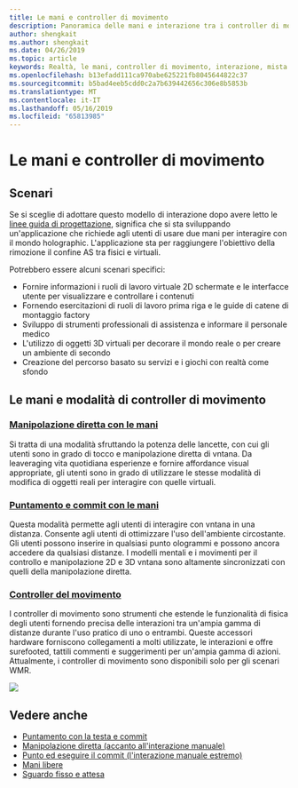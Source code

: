 ```yaml
---
title: Le mani e controller di movimento
description: Panoramica delle mani e interazione tra i controller di movimento
author: shengkait
ms.author: shengkait
ms.date: 04/26/2019
ms.topic: article
keywords: Realtà, le mani, controller di movimento, interazione, mista progettare
ms.openlocfilehash: b13efadd111ca970abe625221fb8045644822c37
ms.sourcegitcommit: b5bad4eeb5cdd0c2a7b639442656c306e8b5853b
ms.translationtype: MT
ms.contentlocale: it-IT
ms.lasthandoff: 05/16/2019
ms.locfileid: "65813985"
---
```

# <a name="hands-and-motion-controllers"></a>Le mani e controller di movimento
## <a name="scenarios"></a>Scenari
Se si sceglie di adottare questo modello di interazione dopo avere letto le [linee guida di progettazione](interaction-fundamentals.md), significa che si sta sviluppando un'applicazione che richiede agli utenti di usare due mani per interagire con il mondo holographic. L'applicazione sta per raggiungere l'obiettivo della rimozione il confine AS tra fisici e virtuali.

Potrebbero essere alcuni scenari specifici:
* Fornire informazioni i ruoli di lavoro virtuale 2D schermate e le interfacce utente per visualizzare e controllare i contenuti
* Fornendo esercitazioni di ruoli di lavoro prima riga e le guide di catene di montaggio factory
* Sviluppo di strumenti professionali di assistenza e informare il personale medico  
* L'utilizzo di oggetti 3D virtuali per decorare il mondo reale o per creare un ambiente di secondo 
* Creazione del percorso basato su servizi e i giochi con realtà come sfondo

## <a name="hands-and-motion-controllers-modalities"></a>Le mani e modalità di controller di movimento
### <a name="direct-manipulation-with-handsdirect-manipulationmd"></a>[Manipolazione diretta con le mani](direct-manipulation.md)
Si tratta di una modalità sfruttando la potenza delle lancette, con cui gli utenti sono in grado di tocco e manipolazione diretta di vntana. Da leaveraging vita quotidiana esperienze e fornire affordance visual appropriate, gli utenti sono in grado di utilizzare le stesse modalità di modifica di oggetti reali per interagire con quelle virtuali.   

### <a name="point-and-commit-with-handspoint-and-commitmd"></a>[Puntamento e commit con le mani](point-and-commit.md)
Questa modalità permette agli utenti di interagire con vntana in una distanza. Consente agli utenti di ottimizzare l'uso dell'ambiente circostante. Gli utenti possono inserire in qualsiasi punto ologrammi e possono ancora accedere da qualsiasi distanze. I modelli mentali e i movimenti per il controllo e manipolazione 2D e 3D vntana sono altamente sincronizzati con quelli della manipolazione diretta.

### <a name="motion-controllersmotion-controllersmd"></a>[Controller del movimento](motion-controllers.md)
I controller di movimento sono strumenti che estende le funzionalità di fisica degli utenti fornendo precisa delle interazioni tra un'ampia gamma di distanze durante l'uso pratico di uno o entrambi. Queste accessori hardware forniscono collegamenti a molti utilizzate, le interazioni e offre surefooted, tattili commenti e suggerimenti per un'ampia gamma di azioni. Attualmente, i controller di movimento sono disponibili solo per gli scenari WMR. 

![](images/Hands-and-controllers-720px.jpg)<br>

## <a name="see-also"></a>Vedere anche
* [Puntamento con la testa e commit](gaze-and-commit.md)
* [Manipolazione diretta (accanto all'interazione manuale)](direct-manipulation.md)
* [Punto ed eseguire il commit (l'interazione manuale estremo)](point-and-commit.md)
* [Mani libere](hands-free.md)
* [Sguardo fisso e attesa](gaze-targeting.md)

